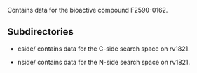 Contains data for the bioactive compound F2590-0162.

## Subdirectories

- cside/ contains data for the C-side search space on rv1821.

- nside/ contains data for the N-side search space on rv1821.

